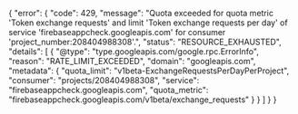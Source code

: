 { "error": { "code": 429, "message": "Quota exceeded for quota metric 'Token exchange requests' and limit 'Token exchange requests per day' of service 'firebaseappcheck.googleapis.com' for consumer 'project_number:208404988308'.", "status": "RESOURCE_EXHAUSTED", "details": \[ { "@type": "type.googleapis.com/google.rpc.ErrorInfo", "reason": "RATE_LIMIT_EXCEEDED", "domain": "googleapis.com", "metadata": { "quota_limit": "v1beta-ExchangeRequestsPerDayPerProject", "consumer": "projects/208404988308", "service": "firebaseappcheck.googleapis.com", "quota_metric": "firebaseappcheck.googleapis.com/v1beta/exchange_requests" } } \] } }
